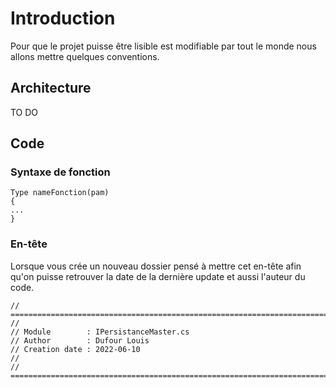 # Introduction

Pour que le projet puisse être lisible est modifiable par tout le monde nous allons mettre quelques conventions.

## Architecture

TO DO

## Code

### Syntaxe de fonction

    Type nameFonction(pam)
    {
    ...
    }

### En-tête 

Lorsque vous crée un nouveau dossier pensé à mettre cet en-tête afin qu'on puisse retrouver la date de la dernière update et aussi l'auteur du code.

    // ========================================================================
    //
    // Module        : IPersistanceMaster.cs
    // Author        : Dufour Louis
    // Creation date : 2022-06-10
    //
    // ========================================================================
